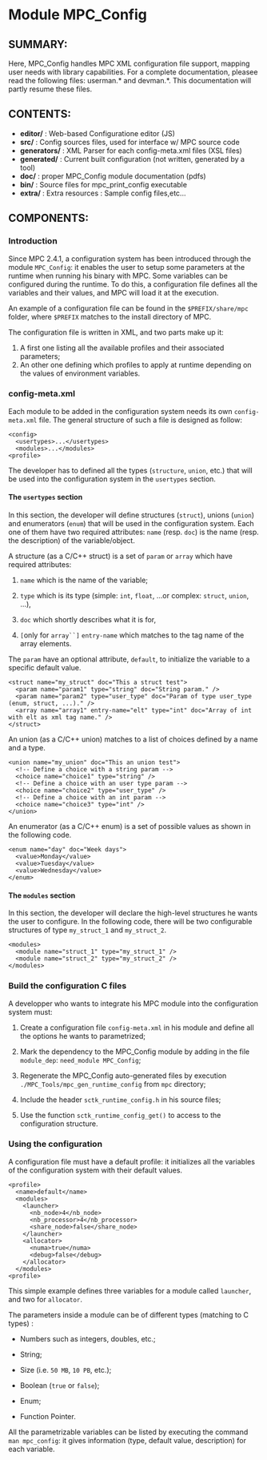 Module MPC_Config
======================

SUMMARY:
--------

Here, MPC_Config handles MPC XML configuration file support, mapping user needs
with library capabilities. For a complete documentation, pleasee read the
following files: userman.\* and devman.\*. This documentation will partly resume
these files.

CONTENTS:
---------
* **editor/**     : Web-based Configuratione editor (JS)
* **src/**        : Config sources files, used for interface w/ MPC source code
* **generators/** : XML Parser for each config-meta.xml files (XSL files)
* **generated/**  : Current built configuration (not written, generated by a tool)
* **doc/**        : proper MPC_Config module documentation (pdfs)
* **bin/**        : Source files for mpc_print_config executable
* **extra/**      : Extra resources : Sample config files,etc...
    

COMPONENTS:
-----------

### Introduction

Since MPC 2.4.1, a configuration system has been introduced through the module
`MPC_Config`: it enables the user to setup some parameters at the runtime when
running his binary with MPC. Some variables can be configured during the
runtime. To do this, a configuration file defines all the variables and their
values, and MPC will load it at the execution.

An example of a configuration file can be found in the
`$PREFIX/share/mpc` folder, where `$PREFIX` matches to the install
directory of MPC.

The configuration file is written in XML, and two parts make up it:
1.  A first one listing all the available profiles and their associated
    parameters;
2.  An other one defining which profiles to apply at runtime depending
    on the values of environment variables.


### config-meta.xml

Each module to be added in the configuration system needs its own
`config-meta.xml` file. The general structure of such a file is designed
as follow:

    <config>
      <usertypes>...</usertypes>
      <modules>...</modules>
    <profile>

The developer has to defined all the types (`structure`, `union`, etc.)
that will be used into the configuration system in the `usertypes`
section.

#### The `usertypes` section

In this section, the developer will define structures (`struct`), unions
(`union`) and enumerators (`enum`) that will be used in the
configuration system. Each one of them have two required attributes:
`name` (resp. `doc`) is the name (resp. the description) of the
variable/object.

A structure (as a C/C++ struct) is a set of `param` or `array` which
have required attributes:

1.  `name` which is the name of the variable;

2.  `type` which is its type (simple: `int`, `float`, …or complex:
    `struct`, `union`, …),

3.  `doc` which shortly describes what it is for,

4.  `[`only for `array``]` `entry-name` which matches to the tag name of
    the array elements.

The `param` have an optional attribute, `default`, to initialize the
variable to a specific default value.

    <struct name="my_struct" doc="This a struct test">
      <param name="param1" type="string" doc="String param." />
      <param name="param2" type="user_type" doc="Param of type user_type (enum, struct, ...)." />
      <array name="array1" entry-name="elt" type="int" doc="Array of int with elt as xml tag name." />
    </struct>

An union (as a C/C++ union) matches to a list of choices defined by a
name and a type.

    <union name="my_union" doc="This an union test">
      <!-- Define a choice with a string param -->
      <choice name="choice1" type="string" />
      <!-- Define a choice with an user type param -->
      <choice name="choice2" type="user_type" />
      <!-- Define a choice with an int param -->
      <choice name="choice3" type="int" />
    </union>

An enumerator (as a C/C++ enum) is a set of possible values as shown in
the following code.

    <enum name="day" doc="Week days">
      <value>Monday</value>
      <value>Tuesday</value>
      <value>Wednesday</value>
    </enum>

#### The `modules` section

In this section, the developer will declare the high-level structures he
wants the user to configure. In the following code, there will be two
configurable structures of type `my_struct_1` and `my_struct_2`.

    <modules>
      <module name="struct_1" type="my_struct_1" />
      <module name="struct_2" type="my_struct_2" />
    </modules>


### Build the configuration C files
A developper who wants to integrate his MPC module into the
configuration system must:

1.  Create a configuration file `config-meta.xml` in his module and
    define all the options he wants to parametrized;

2.  Mark the dependency to the MPC\_Config module by adding in the file
    `module_dep`: `need_module MPC_Config`;

3.  Regenerate the MPC\_Config auto-generated files by execution
    `./MPC_Tools/mpc_gen_runtime_config` from `mpc` directory;

4.  Include the header `sctk_runtime_config.h` in his source files;

5.  Use the function `sctk_runtime_config_get()` to access to the
    configuration structure.


### Using the configuration

A configuration file must have a default profile:
it initializes all the variables of the configuration system with their
default values.

    <profile>
      <name>default</name>
      <modules>
        <launcher>
          <nb_node>4</nb_node>
          <nb_processor>4</nb_processor>
          <share_node>false</share_node>
        </launcher>
        <allocator>
          <numa>true</numa>
          <debug>false</debug>
        </allocator>
      </modules>
    <profile>

This simple example defines three variables for a module called
`launcher`, and two for `allocator`.

The parameters inside a module can be of different types (matching to C
types) :

-   Numbers such as integers, doubles, etc.;

-   String;

-   Size (i.e. `50 MB`, `10 PB`, etc.);

-   Boolean (`true` or `false`);

-   Enum;

-   Function Pointer.

All the parametrizable variables can be listed by executing the command
`man mpc_config`: it gives information (type, default value,
description) for each variable.
